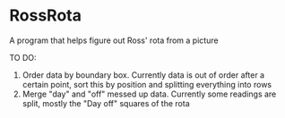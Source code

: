 # RossRota
A program that helps figure out Ross' rota from a picture


TO DO:
1) Order data by boundary box. Currently data is out of order after a certain point, sort this by position and splitting everything into rows
2) Merge "day" and "off" messed up data. Currently some readings are split, mostly the "Day off" squares of the rota
